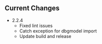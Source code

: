 ## Current Changes
* 2.2.4
  * Fixed lint issues
  * Catch exception for dbgmodel import
  * Update build and release
